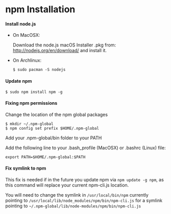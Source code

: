 npm Installation
================

#### Install node.js

* On MacOSX:

  Download the node.js macOS Installer .pkg from: http://nodejs.org/en/download/ and install it.
  
* On Archlinux:

      $ sudo pacman -S nodejs

#### Update npm

    $ sudo npm install npm -g

#### Fixing npm permissions

Change the location of the npm global packages

    $ mkdir ~/.npm-global
    $ npm config set prefix $HOME/.npm-global

Add your .npm-global/bin folder to your PATH

Add the following line to your .bash_profile (MacOSX) or .bashrc (Linux) file:

    export PATH=$HOME/.npm-global:$PATH

#### Fix symlink to npm

This fix is needed if in the future you update npm via `npm update -g npm`, as this command will replace your current npm-cli.js location.

You will need to change the symlink in `/usr/local/bin/npm` currently pointing to `/usr/local/lib/node_modules/npm/bin/npm-cli.js` for a symlink pointing to `~/.npm-global/lib/node-modules/npm/bin/npm-cli.js`
